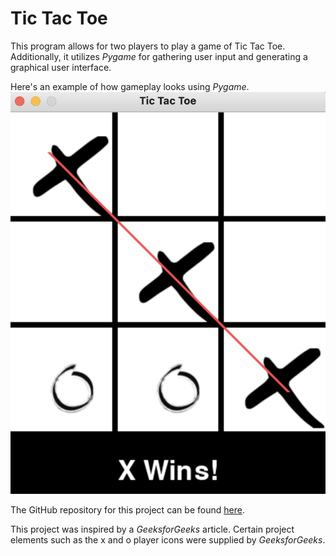 # **Tic Tac Toe**

This program allows for two players to play a game of Tic Tac Toe.
Additionally, it utilizes *Pygame* for gathering user input and generating a graphical user interface.

Here's an example of how gameplay looks using *Pygame*.
![](images/example_board.png?raw=true "Example Gameplay")

The GitHub repository for this project can be found [here](https://github.com/mjschwarz/TicTacToe.git).

This project was inspired by a *GeeksforGeeks* article. 
Certain project elements such as the x and o player icons were supplied by *GeeksforGeeks*.


